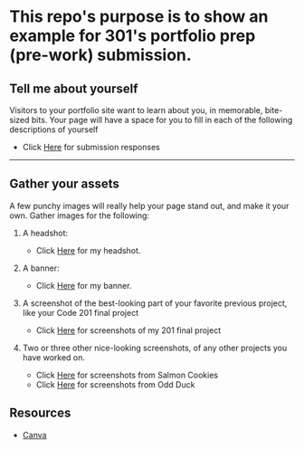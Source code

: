# This repo's purpose is to show an example for 301's portfolio prep (pre-work) submission. 

## Tell me about yourself
Visitors to your portfolio site want to learn about you, in memorable, bite-sized bits. Your page will have a space for you to fill in each of the following descriptions of yourself

   - Click [Here](./tellMeAboutYourself.md) for submission responses

---

## Gather your assets
A few punchy images will really help your page stand out, and make it your own. Gather images for the following:

1. A headshot:
   - Click [Here](./assets/myProfile.jpeg) for my headshot.

1. A banner:
   - Click [Here](./assets/banner.png) for my banner.

1. A screenshot of the best-looking part of your favorite previous project, like your Code 201 final project
   - Click [Here](./assets/201-final-project) for screenshots of my 201 final project

1. Two or three other nice-looking screenshots, of any other projects you have worked on. 
   - Click [Here](./assets/salmon-cookies) for screenshots from Salmon Cookies
   - Click [Here](./assets/odd-duck) for screenshots from Odd Duck


## Resources
- [Canva](https://www.canva.com/)